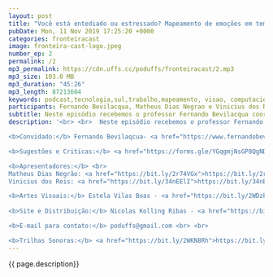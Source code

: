 ```yaml
---
layout: post
title: "Você está entediado ou estressado? Mapeamento de emoções em tempo-real para melhorar a sua jogatina"
pubDate: Mon, 11 Nov 2019 17:25:20 +0000
categories: fronteiracast
image: fronteira-cast-logo.jpeg
number_ep: 2
permalink: /2 
mp3_permalink: https://cdn.uffs.cc/poduffs/fronteiracast/2.mp3
mp3_size: 103.0 MB
mp3_duration: "45:26"
mp3_length: 87213604 
keywords: podcast,tecnologia,sul,trabalho,mapeamento, visao, computacional,computação,fronteira,uffs
participants: Fernando Bevilacqua, Matheus Dias Negrao e Vinicius dos Reis
subtitle: Neste episódio recebemos o professor Fernando Bevilacqua coordenador do curso de Computação para falar sobre sua pesquisa de detecção de emoções em tempo-real aplicada a area de jogos.
description: '<br> <br>  Neste episódio recebemos o professor Fernando Bevilacqua coordenador do curso de Computação para falar sobre sua pesquisa de detecção de emoções em tempo-real aplicada a área de jogos. Com uso de técnicas de visão computacional e machine learning é possivel melhorar a experiencia durante uma jogatina. <br> <br>

<b>Convidado:</b> Fernando Bevilaqcua- <a href="https://www.fernandobevilacqua.com/">https://www.fernandobevilacqua.com/</a> <br> <br>

<b>Sugestões e Criticas:</b> <a href="https://forms.gle/YGqgmjNsGP8QgNDT8">https://forms.gle/YGqgmjNsGP8QgNDT8</a> <br> <br>

<b>Apresentadores:</b> <br>
Matheus Dias Negrão: <a href="https://bit.ly/2r74VGx">https://bit.ly/2r74VGx</a> <br>
Vinicius dos Reis: <a href="https://bit.ly/34nEElI">https://bit.ly/34nEElI</a> <br> <br>

<b>Artes Visuais:</b> Estela Vilas Boas - <a href="https://bit.ly/2WDzkbm">https://bit.ly/2WDzkbm</a> e <a href="https://bit.ly/2NK7aaK">https://bit.ly/2NK7aaK</a> <br> <br> 
 
<b>Site e Distribuição:</b> Nicolas Kolling Ribas - <a href="https://bit.ly/2NBTG0x">https://bit.ly/2NBTG0x</a> <br> <br>

<b>E-mail para contato:</b> poduffs@gmail.com <br> <br>

<b>Trilhas Sonoras:</b> <a href="https://bit.ly/2WKN8Rh">https://bit.ly/2WKN8Rh</a> e <a href="https://bit.ly/36BUyer">https://bit.ly/36BUyer</a> '
---
```



{{ page.description}}
